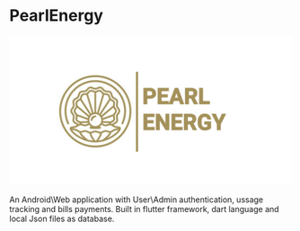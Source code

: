 # PearlEnergy

![PearlEnergy Logo](https://github.com/nayaksomkar/PearlEnergy/blob/master/assets/images/logo.png)

An Android\Web application with User\Admin authentication, ussage tracking and bills payments.
Built in flutter framework, dart language and local Json files as database.
